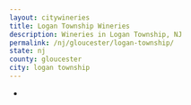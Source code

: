 ```yaml
---
layout: citywineries
title: Logan Township Wineries
description: Wineries in Logan Township, NJ
permalink: /nj/gloucester/logan-township/
state: nj
county: gloucester
city: logan township
---
```

-

